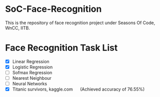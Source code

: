 # SoC-Face-Recognition
This is the repository of face recognition project under Seasons Of Code, WnCC, IITB.
# Face Recognition Task List
- [x] Linear Regression
- [x] Logistic Regression
- [ ] Sofmax Regression
- [ ] Nearest Neighbour
- [ ] Neural Networks
- [x] Titanic survivors, kaggle.com
      (Achieved accuracy of 76.55%)
